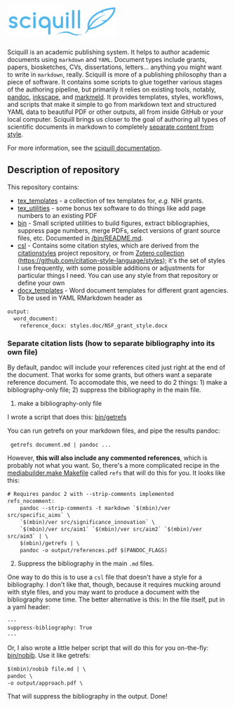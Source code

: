 # <img src="docs/img/sciquill_light.svg" alt="sciquill logo" height="70">
 
Sciquill is an academic publishing system. It helps to author academic documents using `markdown` and `YAML`. Document types include grants, papers, biosketches, CVs, dissertations, letters... anything you might want to write in `markdown`, really.
Sciquill is more of a publishing philosophy than a piece of software. It contains some scripts to glue together various stages of the authoring pipeline, but primarily it relies on existing tools, notably, [pandoc](http://pandoc.org), [inkscape](http://inkscape.org), and [markmeld](https://github.com/databio/markmeld). It provides templates, styles, workflows, and scripts that make it simple to go from markdown text and structured YAML data to beautiful PDF or other outputs, all from inside GitHub or your local computer.
Sciquill brings us closer to the goal of authoring all types of scientific documents in markdown to completely [separate content from style](http://databio.org/posts/markdown_style.html).

For more information, see the [sciquill documentation](http://sciquill.databio.org).


## Description of repository

This repository contains:

* [tex_templates](/tex_templates) - a collection of tex templates for, *e.g.*
  NIH grants.
* [tex_utilities](/tex_utilities) - some bonus tex software to do things like
  add page numbers to an existing PDF
* [bin](/bin) - Small scripted utilities to build figures, extract
  bibliographies, suppress page numbers, merge PDFs, select versions of grant
  source files, etc. Documented in [/bin/README.md](/bin).
* [csl](/csl) - Contains some citation styles, which are derived from the
  [citationstyles](http://citationstyles.org/) project repository, or from [Zotero collection](https://www.zotero.org/styles)
  (https://github.com/citation-style-language/styles); it's the set of styles I
  use frequently, with some possible additions or adjustments for particular
  things I need. You can use any style from that repository or define your own
* [docx_templates](/docx_templates) - Word document templates for different grant agencies. To be used in YAML RMarkdown header as 

```
output:
  word_document:
    reference_docx: styles.doc/NSF_grant_style.docx
```


### Separate citation lists (how to separate bibliography into its own file)

By default, pandoc will include your references cited just right at the end of
the document. That works for some grants, but others want a separate reference
document. To accomodate this, we need to do 2 things: 1) make a
bibliography-only file; 2) suppress the bibliography in the main file.


1. make a bibliography-only file

I wrote a script that does this: [bin/getrefs](bin/getrefs)

You can run getrefs on your markdown files, and pipe the results pandoc:

``` getrefs document.md | pandoc ...```

However, **this will also include any commented references**, which is probably
not what you want. So, there's a more complicated recipe in the
[mediabuilder.make Makefile](mediabuilder.make) called `refs` that will do this for you. It looks like this: 

```
# Requires pandoc 2 with --strip-comments implemented
refs_nocomment:
	pandoc --strip-comments -t markdown `$(mbin)/ver src/specific_aims` \
	`$(mbin)/ver src/significance_innovation` \
	`$(mbin)/ver src/aim1` `$(mbin)/ver src/aim2` `$(mbin)/ver src/aim3` | \
	$(mbin)/getrefs | \
	pandoc -o output/references.pdf $(PANDOC_FLAGS)
```

2. Suppress the bibliography in the main `.md` files. 

One way to do this is to use a `csl` file that doesn't have a style for a
bibliography. I don't like that, though, because it requires mucking around with
style files, and you may want to produce a document with the bibliography some
time. The better alternative is this: In the file itself, put in a yaml header:

```{yaml}
---
suppress-bibliography: True	
---
```

Or, I also wrote a little helper script that will do this for you on-the-fly:
[bin/nobib](bin/nobib). Use it like getrefs:
```
$(mbin)/nobib file.md | \
pandoc \
-o output/approach.pdf \
```

That will suppress the bibliography in the output. Done!

